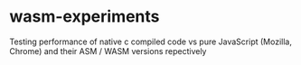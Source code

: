 # wasm-experiments
Testing performance of native c compiled code vs pure JavaScript (Mozilla, Chrome) and their ASM / WASM versions repectively
